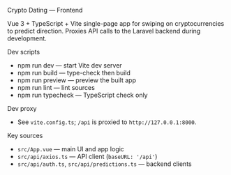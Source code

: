Crypto Dating — Frontend

Vue 3 + TypeScript + Vite single-page app for swiping on cryptocurrencies to predict direction. Proxies API calls to the Laravel backend during development.

Dev scripts

- npm run dev — start Vite dev server
- npm run build — type-check then build
- npm run preview — preview the built app
- npm run lint — lint sources
- npm run typecheck — TypeScript check only

Dev proxy

- See `vite.config.ts`; `/api` is proxied to `http://127.0.0.1:8000`.

Key sources

- `src/App.vue` — main UI and app logic
- `src/api/axios.ts` — API client (`baseURL: '/api'`)
- `src/api/auth.ts`, `src/api/predictions.ts` — backend clients

